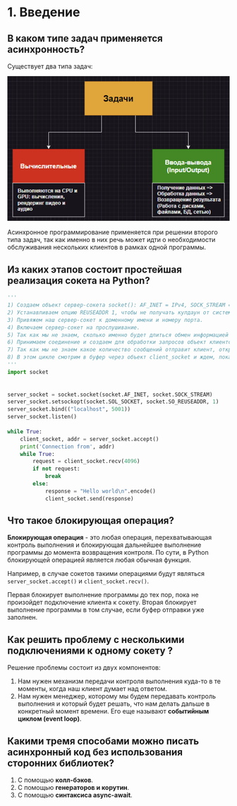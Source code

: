 # 1. Введение

## В каком типе задач применяется асинхронность?

Существует два типа задач:

![Async task classes](../pics/async_task_classes.png)

Асинхронное программирование применяется при решении второго типа задач, так как именно в них речь может идти о необходимости обслуживания нескольких клиентов в рамках одной программы.

## Из каких этапов состоит простейшая реализация сокета на Python?

```python
'''
1) Создаем объект сервер-сокета socket(): AF_INET = IPv4, SOCK_STREAM = TCP.
2) Устанавливаем опцию REUSEADDR 1, чтобы не получать кулдаун от системы после закрытия сокета.
3) Привяжем наш сервер-сокет к доменному имени и номеру порта.
4) Включаем сервер-сокет на прослушивание.
5) Так как мы не знаем, сколько именно будет длиться обмен информацией между сокетами, взаимодействие проходит в цикле while True.
6) Принимаем соединение и создаем для обработки запросов объект клиентского сокета, получаем его адрес.
7) Так как мы не знаем какое количество сообщений отправит клиент, открываем внутренний цикл while True.
8) В этом цикле смотрим в буфер через объект client_socket и ждем, пока в нем появятся данные: когда они появляются, отправляем в ответ сообщение "Hello world", закодированное в байты. Если пришел пустой запрос - рвем соединение.
'''
import socket

  
server_socket = socket.socket(socket.AF_INET, socket.SOCK_STREAM)
server_socket.setsockopt(socket.SOL_SOCKET, socket.SO_REUSEADDR, 1)
server_socket.bind(("localhost", 5001))
server_socket.listen()

while True:
    client_socket, addr = server_socket.accept()
    print('Connection from', addr)
    while True:
        request = client_socket.recv(4096)
        if not request:
            break
        else:
            response = "Hello world\n".encode()
            client_socket.send(response)
```

## Что такое блокирующая операция?

**Блокирующая операция** - это любая операция, перехватывающая контроль выполнения и блокирующая дальнейшее выполнение программы до момента возвращения контроля. По сути, в Python блокирующей операцией является любая обычная функция.

Например, в случае сокетов такими операциями будут являться `server_socket.accept()` и `client_socket.recv()`.

Первая блокирует выполнение программы до тех пор, пока не произойдет подключение клиента к сокету. Вторая блокирует выполнение программы в том случае, если буфер отправки уже заполнен.

## Как решить проблему с несколькими подключениями к одному сокету ?

Решение проблемы состоит из двух компонентов:

1. Нам нужен механизм передачи контроля выполнения куда-то в те моменты, когда наш клиент думает над ответом.
2.  Нам нужен менеджер, которому мы будем передавать контроль выполнения и который будет решать, что нам делать дальше в конкретный момент времени. Его еще называют **событийным циклом (event loop)**.

## Какими тремя способами можно писать асинхронный код без использования сторонних библиотек?

1. С помощью **колл-бэков**.
2. С помощью **генераторов и корутин**.
3. С помощью **синтаксиса async-await**.
